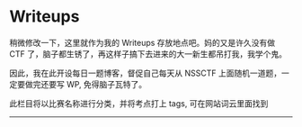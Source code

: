 # Writeups

稍微修改一下，这里就作为我的 Writeups 存放地点吧。妈的又是许久没有做 CTF 了，脑子都生锈了，再这样子搞下去进来的大一新生都吊打我，我学个鬼。

因此，我在此开设每日一题博客，督促自己每天从 NSSCTF 上面随机一道题，一定要做完还要写 WP, 免得脑子瓦特了。

此栏目将以比赛名称进行分类，并将考点打上 tags, 可在网站词云里面找到

---